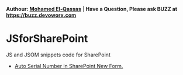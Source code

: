 **Authour: [Mohamed El-Qassas](https://devoworx.com)** | 
**Have a Question, Please ask BUZZ at https://buzz.devoworx.com**
# JSforSharePoint
JS and JSOM snippets code for SharePoint
- [Auto Serial Number in SharePoint New Form.](https://spgeeks.devoworx.com/auto-serial-number-new-form-sharepoint/)
